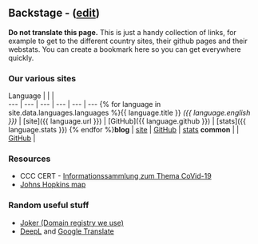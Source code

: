 ## Backstage - ([edit](https://github.com/covid-at-home/covid-at-home.github.io/edit/master/backstage.md))

**Do not translate this page.** This is just a handy collection of links, for example to get to the different country sites, their github pages and their webstats. You can create a bookmark here so you can get everywhere quickly.

### Our various sites

Language |  |  |  
--- | --- | --- | --- | --- | ---
{% for language in site.data.languages.languages %}{{ language.title }} *({{ language.english }})* | [site]({{ language.url }}) | [GitHub]({{ language.github }}) | [stats]({{ language.stats }})
{% endfor %}**blog** | [site](https://blog.covid-at-home.info) | [GitHub](https://github.com/covid-at-home/blog/tree/master/_posts) | [stats](https://blog-covid-at-home.goatcounter.com/)
**common** |   | [GitHub](https://github.com/covid-at-home/common) | 

### Resources

* CCC CERT - [Informationssammlung zum Thema CoVid-19](https://github.com/cwoomi/cert-covid19)
* [Johns Hopkins map](https://coronavirus.jhu.edu/map.html)

### Random useful stuff

* [Joker (Domain registry we use)](https://joker.com)
* [DeepL](https://www.deepl.com/translator) and [Google Translate](https://translate.google.com/)
